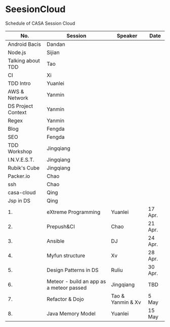 # SeesionCloud
Schedule of CASA Session Cloud

No.|Session|Speaker|Date
---|-------|-------|----
 |Android Bacis|Dandan|
 |Node.js|Sijian|
 |Talking about TDD|Tao
 |CI|Xi
 |TDD Intro|Yuanlei
 |AWS & Network|Yanmin
 |DS Project Context|Yanmin
 |Regex|Yanmin
 |Blog|Fengda
 |SEO|Fengda
 |TDD Workshop|Jingqiang
 |I.N.V.E.S.T.|Jingqiang
 |Rubik's Cube|Jingqiang
 |Packer.io|Chao
 |ssh|Chao
 |casa-cloud|Qing
 |Jsp in DS|Qing
1. |eXtreme Programming|Yuanlei|17 Apr.
2. |Prepush&CI|Chao|21 Apr.
3. |Ansible|DJ|24 Apr.
4. |Myfun structure|Xv|28 Apr.
5. |Design Patterns in DS|Ruliu|30 Apr.
6. |Meteor - build an app as a meteor passed|Jingqiang|TBD
7. |Refactor & Dojo|Tao & Yanmin & Xv|5 May
8. |Java Memory Model|Yuanlei|15 May

